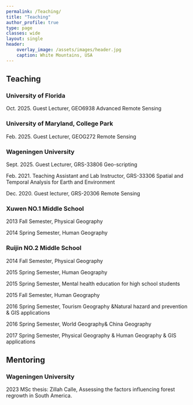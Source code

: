 ```yaml
---
permalink: /Teaching/
title: "Teaching"
author_profile: true
type: page
classes: wide
layout: single
header:
    overlay_image: /assets/images/header.jpg
    caption: White Mountains, USA
---
```


## Teaching
### University of Florida 
Oct. 2025. Guest Lecturer, GEO6938 Advanced Remote Sensing 

### University of Maryland, College Park 
Feb. 2025. Guest Lecturer, GEOG272 Remote Sensing 

### Wageningen University 
Sept. 2025. Guest Lecturer, GRS-33806 Geo-scripting 

Feb. 2021. Teaching Assistant and Lab Instructor, GRS-33306 Spatial and Temporal Analysis for Earth and 
Environment 

Dec. 2020. Guest lecturer, GRS-20306 Remote Sensing 

### Xuwen NO.1 Middle School 
2013 Fall Semester, Physical Geography 

2014 Spring Semester, Human Geography

### Ruijin NO.2 Middle School 
2014 Fall Semester, Physical Geography 

2015 Spring Semester, Human Geography

2015 Spring Semester, Mental health education for high school students 

2015 Fall Semester, Human Geography

2016 Spring Semester, Tourism Geography &Natural hazard and prevention & GIS applications

2016 Spring Semester, World Geography& China Geography 

2017 Spring Semester, Physical Geography & Human Geography & GIS applications 

## Mentoring
### Wageningen University
2023 MSc thesis: Zillah Calle, Assessing the factors influencing forest regrowth in South America.

